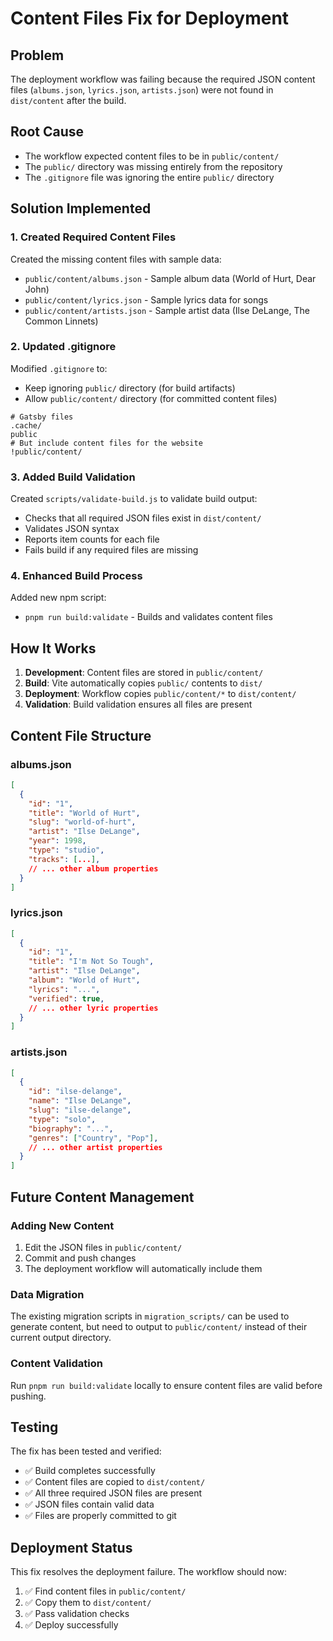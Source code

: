 # Content Files Fix for Deployment

## Problem
The deployment workflow was failing because the required JSON content files (`albums.json`, `lyrics.json`, `artists.json`) were not found in `dist/content` after the build.

## Root Cause
- The workflow expected content files to be in `public/content/` 
- The `public/` directory was missing entirely from the repository
- The `.gitignore` file was ignoring the entire `public/` directory

## Solution Implemented

### 1. Created Required Content Files
Created the missing content files with sample data:
- `public/content/albums.json` - Sample album data (World of Hurt, Dear John)
- `public/content/lyrics.json` - Sample lyrics data for songs
- `public/content/artists.json` - Sample artist data (Ilse DeLange, The Common Linnets)

### 2. Updated .gitignore
Modified `.gitignore` to:
- Keep ignoring `public/` directory (for build artifacts)
- Allow `public/content/` directory (for committed content files)

```gitignore
# Gatsby files
.cache/
public
# But include content files for the website
!public/content/
```

### 3. Added Build Validation
Created `scripts/validate-build.js` to validate build output:
- Checks that all required JSON files exist in `dist/content/`
- Validates JSON syntax
- Reports item counts for each file
- Fails build if any required files are missing

### 4. Enhanced Build Process
Added new npm script:
- `pnpm run build:validate` - Builds and validates content files

## How It Works

1. **Development**: Content files are stored in `public/content/`
2. **Build**: Vite automatically copies `public/` contents to `dist/`
3. **Deployment**: Workflow copies `public/content/*` to `dist/content/`
4. **Validation**: Build validation ensures all files are present

## Content File Structure

### albums.json
```json
[
  {
    "id": "1",
    "title": "World of Hurt", 
    "slug": "world-of-hurt",
    "artist": "Ilse DeLange",
    "year": 1998,
    "type": "studio",
    "tracks": [...],
    // ... other album properties
  }
]
```

### lyrics.json
```json
[
  {
    "id": "1",
    "title": "I'm Not So Tough",
    "artist": "Ilse DeLange", 
    "album": "World of Hurt",
    "lyrics": "...",
    "verified": true,
    // ... other lyric properties
  }
]
```

### artists.json
```json
[
  {
    "id": "ilse-delange",
    "name": "Ilse DeLange",
    "slug": "ilse-delange", 
    "type": "solo",
    "biography": "...",
    "genres": ["Country", "Pop"],
    // ... other artist properties
  }
]
```

## Future Content Management

### Adding New Content
1. Edit the JSON files in `public/content/`
2. Commit and push changes
3. The deployment workflow will automatically include them

### Data Migration
The existing migration scripts in `migration_scripts/` can be used to generate content, but need to output to `public/content/` instead of their current output directory.

### Content Validation
Run `pnpm run build:validate` locally to ensure content files are valid before pushing.

## Testing
The fix has been tested and verified:
- ✅ Build completes successfully
- ✅ Content files are copied to `dist/content/`
- ✅ All three required JSON files are present
- ✅ JSON files contain valid data
- ✅ Files are properly committed to git

## Deployment Status
This fix resolves the deployment failure. The workflow should now:
1. ✅ Find content files in `public/content/`
2. ✅ Copy them to `dist/content/`
3. ✅ Pass validation checks
4. ✅ Deploy successfully

